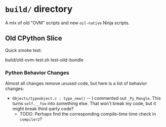 `build/` directory
==================

A mix of old "OVM" scripts and new `oil-native` Ninja scripts.

## Old CPython Slice

Quick smoke test:

   build/old-ovm-test.sh test-oild-bundle

### Python Behavior Changes

Almost all changes remove unused code, but here is a list of behavior changes:

- `Objects/typeobject.c : type_new()` -- I commented out `_Py_Mangle`.  This
  turns `self.__foo` into something else.  That won't break my code, but it
  might break third-party code?
  - TODO: Perhaps find the corresponding compile-time time check in
    `compiler2`?


